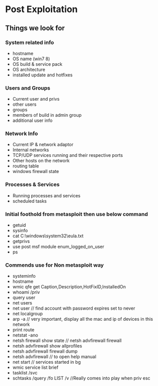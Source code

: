 # Post Exploitation

## Things we look for
### System related info
- hostname
- OS name (win7 8)
- OS build & service pack
- OS architecture
- installed update and hotfixes

### Users and Groups
- Current user and privs
- other users
- groups
- members of build in admin group
- additional user info

### Network Info
- Current IP & network adaptor
- Internal networks
- TCP/UDP services running and their respective ports
- Other hosts on the network
- routing table
- windows firewall state

### Processes & Services
- Running processes and services
- scheduled tasks

### Initial foothold from metasploit then use below command
- getuid
- sysinfo
- cat C:\\windows\system32\eula.txt
- getprivs
- use post msf module enum_logged_on_user
- ps

### Commends use for Non metasploit way
- systeminfo
- hostname
- wmic qfe get Caption,Description,HotFixID,InstalledOn
- whoami /priv
- query user
- net users
- net user <username> // find account with password expires set to never
- net localgroup
- arp -a // very important, display all the mac and ip of devices in this network
- print route
- netstat -ano
- netsh firewall show state // netsh advfirewall firewall
- netsh advfirewall show allprofiles
- netsh advfirewall firewall dump
- netsh advfirewall // to open help manual
- net start // services started in bg
- wmic service list brief
- tasklist /svc
- schtasks /query /fo LIST /v  //Really comes into play when priv esc
